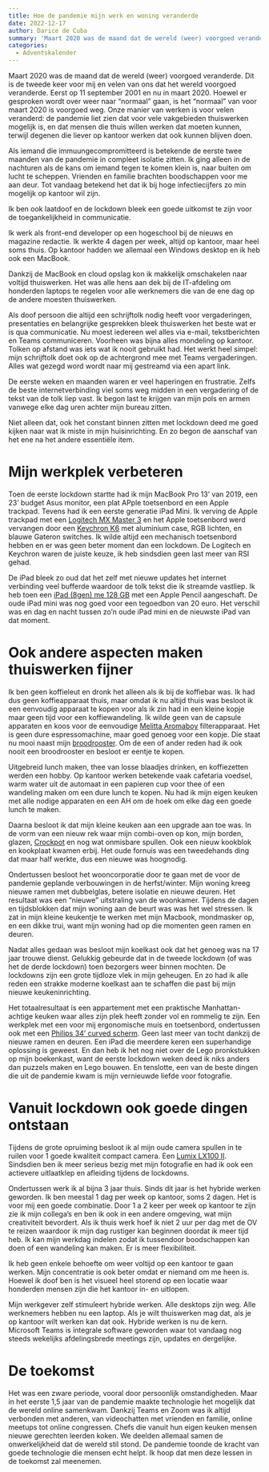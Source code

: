 ```yaml
---
title: Hoe de pandemie mijn werk en woning veranderde
date: 2022-12-17
author: Darice de Cuba
summary: 'Maart 2020 was de maand dat de wereld (weer) voorgoed veranderde. Dit is de tweede keer voor mij en velen van ons dat het wereld voorgoed veranderde. Eerst op 11 september 2001 en nu in maart 2020. Hoewel er gesproken wordt over weer naar “normaal” gaan, is het “normaal” van voor maart 2020 is voorgoed weg. Onze manier van werken is voor velen veranderd: de pandemie liet zien dat voor vele vakgebieden thuiswerken mogelijk is, en dat mensen die thuis willen werken dat moeten kunnen, terwijl degenen die liever op kantoor werken dat ook kunnen blijven doen.'
categories: 
  - Adventskalender
---
```

Maart 2020 was de maand dat de wereld (weer) voorgoed veranderde. Dit is de tweede keer voor mij en velen van ons dat het wereld voorgoed veranderde. Eerst op 11 september 2001 en nu in maart 2020. Hoewel er gesproken wordt over weer naar “normaal” gaan, is het “normaal” van voor maart 2020 is voorgoed weg. Onze manier van werken is voor velen veranderd: de pandemie liet zien dat voor vele vakgebieden thuiswerken mogelijk is, en dat mensen die thuis willen werken dat moeten kunnen, terwijl degenen die liever op kantoor werken dat ook kunnen blijven doen.

Als iemand die immuungecompromitteerd is betekende de eerste twee maanden van de pandemie in compleet isolatie zitten. Ik ging alleen in de nachturen als de kans om iemand tegen te komen klein is, naar buiten om lucht te scheppen. Vrienden en familie brachten boodschappen voor me aan deur. Tot vandaag betekend het dat ik bij hoge infectiecijfers zo min mogelijk op kantoor wil zijn.

Ik ben ook laatdoof en de lockdown bleek een goede uitkomst te zijn voor de toegankelijkheid in communicatie.

Ik werk als front-end developer op een hogeschool bij de nieuws en magazine redactie. Ik werkte 4 dagen per week, altijd op kantoor, maar heel soms thuis. Op kantoor hadden we allemaal een Windows desktop en ik heb ook een MacBook.

Dankzij de MacBook en cloud opslag kon ik makkelijk omschakelen naar voltijd thuiswerken. Het was alle hens aan dek bij de IT-afdeling om honderden laptops te regelen voor alle werknemers die van de ene dag op de andere moesten thuiswerken.

Als doof persoon die altijd een schrijftolk nodig heeft voor vergaderingen, presentaties en belangrijke gesprekken bleek thuiswerken het beste wat er is qua communicatie. Nu moest iedereen wel alles via e-mail, tekstberichten en Teams communiceren. Voorheen was bijna alles mondeling op kantoor. Tolken op afstand was iets wat ik nooit gebruikt had. Het werkt heel simpel: mijn schrijftolk doet ook op de achtergrond mee met Teams vergaderingen. Alles wat gezegd word wordt naar mij gestreamd via een apart link.

De eerste weken en maanden waren er veel haperingen en frustratie. Zelfs de beste internetverbinding viel soms weg midden in een vergadering of de tekst van de tolk liep vast. Ik begon last te krijgen van mijn pols en armen vanwege elke dag uren achter mijn bureau zitten.

Niet alleen dat, ook het constant binnen zitten met lockdown deed me goed kijken naar wat ik miste in mijn huisinrichting. En zo begon de aanschaf van het ene na het andere essentiële item.

# Mijn werkplek verbeteren

Toen de eerste lockdown startte had ik mijn MacBook Pro 13’ van 2019, een 23’ budget Asus monitor, een plat APple toetsenbord en een Apple trackpad. Tevens had ik een eerste generatie iPad Mini. Ik verving de Apple trackpad met een [Logitech MX Master 3](https://support.logi.com/hc/en-us/articles/360035271133-Getting-Started-MX-Master-3) en het Apple toetsenbord werd vervangen door een [Keychron K6](https://www.keychron.com/products/keychron-k6-wireless-mechanical-keyboard) met aluminium case, RGB lichten, en blauwe Gateron switches. Ik wilde altijd een mechanisch toetsenbord hebben en er was geen beter moment dan een lockdown. De Logitech en Keychron waren de juiste keuze, ik heb sindsdien geen last meer van RSI gehad.

De iPad bleek zo oud dat het zelf met nieuwe updates het internet verbinding veel bufferde waardoor de tolk tekst die ik streamde vastliep. Ik heb toen een [iPad (8gen) me 128 GB](https://support.apple.com/kb/SP822?locale=en_US) met een Apple Pencil aangeschaft. De oude iPad mini was nog goed voor een tegoedbon van 20 euro. Het verschil was en dag en nacht tussen zo’n oude iPad mini en de nieuwste iPad van dat moment.

# Ook andere aspecten maken thuiswerken fijner

Ik ben geen koffieleut en dronk het alleen als ik bij de koffiebar was. Ik had dus geen koffieapparaat thuis, maar omdat ik nu altijd thuis was besloot ik een eenvoudig apparaat te kopen voor als ik zin had in een kleine kopje maar geen tijd voor een koffiewandeling. Ik wilde geen van de capsule apparaten en koos voor de eenvoudige [Melitta Aromaboy](https://www.melitta.co.uk/products/coffee-machines/filter-coffee-machines/aromaboy-filter-coffee-machine-retro/) filterapparaat. Het is geen dure espressomachine, maar goed genoeg voor een kopje. Die staat nu mooi naast mijn [broodrooster](https://www.krups.nl/p/excellence-toaster-kh682d-broodrooster/7211003732). Om de een of ander reden had ik ook nooit een broodrooster en besloot er eentje te kopen.

Uitgebreid lunch maken, thee van losse blaadjes drinken, en koffiezetten werden een hobby. Op kantoor werken betekende vaak cafetaria voedsel, warm water uit de automaat in een papieren cup voor thee of een wandeling maken om een dure lunch te kopen. Nu had ik mijn eigen keuken met alle nodige apparaten en een AH om de hoek om elke dag een goede lunch te maken.

Daarna besloot ik dat mijn kleine keuken aan een upgrade aan toe was. In de vorm van een nieuw rek waar mijn combi-oven op kon, mijn borden, glazen, [Crockpot](https://www.crock-pot.com/6-quart/crockpot-express-6-qt-pressure-cooker-black-stainless-steel/SAP_2100468.html) en nog wat onmisbare spullen. Ook een nieuw kookblok en kookplaat kwamen erbij. Het oude fornuis was een tweedehands ding dat maar half werkte, dus een nieuwe was hoognodig.

Ondertussen besloot het wooncorporatie door te gaan met de voor de pandemie geplande verbouwingen in de herfst/winter. Mijn woning kreeg nieuwe ramen met dubbelglas, betere isolatie en nieuwe deuren. Het resultaat was een “nieuwe” uitstraling van de woonkamer. Tijdens de dagen en tijdsblokken dat mijn woning aan de beurt was was het wel stressen. Ik zat in mijn kleine keukentje te werken met mijn Macbook, mondmasker op, en een dikke trui, want mijn woning had op die momenten geen ramen en deuren.

Nadat alles gedaan was besloot mijn koelkast ook dat het genoeg was na 17 jaar trouwe dienst. Gelukkig gebeurde dat in de tweede lockdown (of was het de derde lockdown) toen bezorgers weer binnen mochten. De lockdowns zijn een grote tijdloze vlek in mijn geheugen. En zo had ik alle reden een strakke moderne koelkast aan te schaffen die past bij mijn nieuwe keukeninrichting.

Het totaalresultaat is een appartement met een praktische Manhattan-achtige keuken waar alles zijn plek heeft zonder vol en rommelig te zijn. Een werkplek met een voor mij ergonomische muis en toetsenbord, ondertussen ook met een [Philips 34’ curved scherm](https://www.philips.co.uk/c-p/346E2CUAE_00/ultrawide-lcd-monitor). Geen last meer van tocht dankzij de nieuwe ramen en deuren. Een iPad die meerdere keren een superhandige oplossing is geweest. En dan heb ik het nog niet over de Lego pronkstukken op mijn boekenkast, want de eerste lockdown weken deed ik niks anders dan puzzels maken en Lego bouwen. En tenslotte, een van de beste dingen die uit de pandemie kwam is mijn vernieuwde liefde voor fotografie.

# Vanuit lockdown ook goede dingen ontstaan

Tijdens de grote opruiming besloot ik al mijn oude camera spullen in te ruilen voor 1 goede kwaliteit compact camera. Een [Lumix LX100 II](https://shop.panasonic.com/cameras-and-camcorders/cameras/point-and-shoot-cameras/dc-lx100m2). Sindsdien ben ik meer serieus bezig met mijn fotografie en had ik ook een actievere uitlaatklep en afleiding tijdens de lockdowns.

Ondertussen werk ik al bijna 3 jaar thuis. Sinds dit jaar is het hybride werken geworden. Ik ben meestal 1 dag per week op kantoor, soms 2 dagen. Het is voor mij een goede combinatie. Door 1 a 2 keer per week op kantoor te zijn zie ik mijn collega’s en ben ik ook in een andere omgeving, wat mijn creativiteit bevordert. Als ik thuis werk hoef ik niet 2 uur per dag met de OV te reizen waardoor ik mijn dag rustiger kan beginnen doordat ik meer tijd heb. Ik kan mijn werkdag indelen zodat ik tussendoor boodschappen kan doen of een wandeling kan maken. Er is meer flexibiliteit.

Ik heb geen enkele behoefte om weer voltijd op een kantoor te gaan werken. Mijn concentratie is ook beter omdat er niemand om me heen is. Hoewel ik doof ben is het visueel heel storend op een locatie waar honderden mensen zijn die het kantoor in- en uitlopen.

Mijn werkgever zelf stimuleert hybride werken. Alle desktops zijn weg. Alle werknemers hebben nu een laptop. Als je wilt thuiswerken mag dat, als je op kantoor wilt werken kan dat ook. Hybride werken is nu de kern. Microsoft Teams is integrale software geworden waar tot vandaag nog steeds wekelijks afdelingsbrede meetings zijn, updates en dergelijke.

# De toekomst

Het was een zware periode, vooral door persoonlijk omstandigheden. Maar in het eerste 1,5 jaar van de pandemie maakte technologie het mogelijk dat de wereld online samenkwam. Dankzij Teams en Zoom was ik altijd verbonden met anderen, van videochatten met vrienden en familie, online meetups tot online congressen. Chefs die vanuit hun eigen keuken mensen nieuwe gerechten leerden koken. We deelden allemaal samen de onwerkelijkheid dat de wereld stil stond. De pandemie toonde de kracht van goede technologie die mensen echt helpt. Ik hoop dat men deze lessen in de toekomst zal meenemen.
